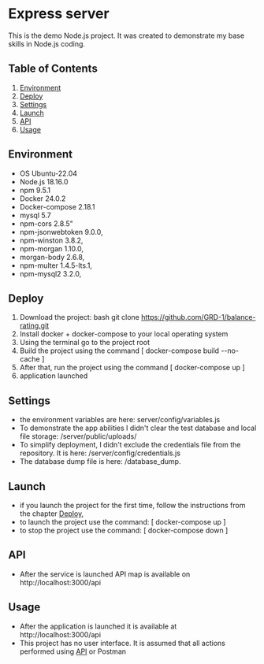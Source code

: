 # Express server
This is the demo Node.js project. It was created to demonstrate my base skills in Node.js coding.

## Table of Contents
1. [Environment](#environment)
2. [Deploy](#deploy)
3. [Settings](#settings)
4. [Launch](#launch)
5. [API](#api)
6. [Usage](#usage)

## Environment

- OS Ubuntu-22.04
- Node.js 18.16.0
- npm 9.5.1
- Docker 24.0.2
- Docker-compose 2.18.1
- mysql 5.7
- npm-cors 2.8.5"
- npm-jsonwebtoken 9.0.0, 
- npm-winston 3.8.2,
- npm-morgan 1.10.0,
- morgan-body 2.6.8,
- npm-multer 1.4.5-lts.1,
- npm-mysql2 3.2.0,

## Deploy <a id="deploy"></a>

1. Download the project: bash git clone https://github.com/GRD-1/balance-rating.git
2. Install docker + docker-compose to your local operating system
3. Using the terminal go to the project root
4. Build the project using the command [ docker-compose build --no-cache ]
5. After that, run the project using the command [ docker-compose up ]
6. application launched

## Settings

* the environment variables are here: server/config/variables.js
* To demonstrate the app abilities I didn't clear the test database and local file storage: /server/public/uploads/
* To simplify deployment, I didn't exclude the credentials file from the repository. It is here: /server/config/credentials.js
* The database dump file is here: /database_dump.

## Launch

* if you launch the project for the first time, follow the instructions from the chapter [Deploy](#deploy), 
* to launch the project use the command: [ docker-compose up ]
* to stop the project use the command: [ docker-compose down ]

## API <a id="api"></a>

* After the service is launched API map is available on http://localhost:3000/api

## Usage

* After the application is launched it is available at http://localhost:3000/api
* This project has no user interface. It is assumed that all actions performed using [API](#api) or Postman
